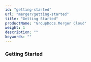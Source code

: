 ```yaml
---
id: "getting-started"
url: "merger/getting-started"
title: "Getting Started"
productName: "GroupDocs.Merger Cloud"
weight: 1
description: ""
keywords: ""
---
```


### Getting Started ###

